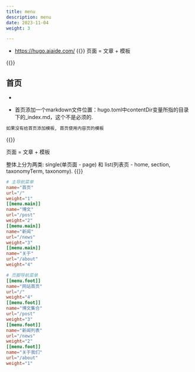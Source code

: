 ```yaml
---
title: menu
description: menu
date: 2023-11-04
weight: 3

---
```

- https://hugo.aiaide.com/
{{<pageinfo>}}
页面 = 文章 + 模板


{{</pageinfo>}}
## 首页
-

- 首页添加一个markdown文件位置：hugo.toml中contentDir变量所指的目录下的_index.md，这个不是必须的.

```sql
如果没有给首页添加模板, 首页使用内容页的模板


```

{{<note>}}
<!---->
页面 = 文章 + 模板

整体上分为两类: single(单页面 - page) 和 list(列表页 - home, section, taxonomyTerm, taxonomy).
{{</note>}}

```toml
# 主导航菜单
name="首页"
url="/"
weight="1"
[[menu.main]]
name="博文"
url="/post"
weight="2"
[[menu.main]]
name="新闻"
url="/news"
weight="3"
[[menu.main]]
name="关于"
url="/about"
weight="4"

# 页脚导航菜单
[[menu.foot]]
name="网站首页"
url="/"
weight="4"
[[menu.foot]]
name="博文集合"
url="/post"
weight="3"
[[menu.foot]]
name="新闻列表"
url="/news"
weight="2"
[[menu.foot]]
name="关于我们"
url="/about"
weight="1"
```